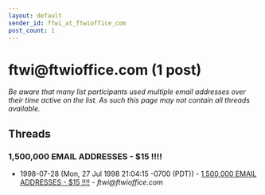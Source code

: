 ```yaml
---
layout: default
sender_id: ftwi_at_ftwioffice_com
post_count: 1
---
```


# ftwi<span>@</span>ftwioffice.com (1 post)

_Be aware that many list participants used multiple email addresses over their time active on the list. As such this page may not contain all threads available._

## Threads

### 1,500,000 EMAIL ADDRESSES - $15 !!!!
+ 1998-07-28 (Mon, 27 Jul 1998 21:04:15 -0700 (PDT)) - [1,500,000 EMAIL ADDRESSES - $15 !!!!](/archive/1998/07/21dc82e78d9dffe913a7a84a7a38e1fee07b06f295cf67c454339605d9155b51) - _ftwi@ftwioffice.com_

